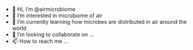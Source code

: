 - 👋 Hi, I’m @airmicrobiome
- 👀 I’m interested in microbiome of air
- 🌱 I’m currently learning how microbes are distributed in air around the world
- 💞️ I’m looking to collaborate on ...
- 📫 How to reach me ...

<!---
airmicrobiome/airmicrobiome is a ✨ special ✨ repository because its `README.md` (this file) appears on your GitHub profile.
You can click the Preview link to take a look at your changes.
--->
